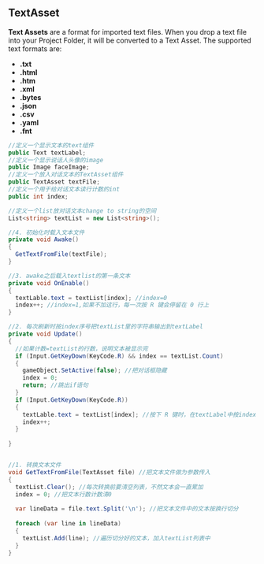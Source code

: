 ## TextAsset

**Text Assets** are a format for imported text files. When you drop a text file into your Project Folder, it will be converted to a Text Asset. The supported text formats are:

- **.txt**
- **.html**
- **.htm**
- **.xml**
- **.bytes**
- **.json**
- **.csv**
- **.yaml**
- **.fnt**

```csharp
//定义一个显示文本的text组件
public Text textLabel;
//定义一个显示说话人头像的image
public Image faceImage;
//定义一个放入对话文本的TextAsset组件
public TextAsset textFile;
//定义一个用于给对话文本读行计数的int
public int index;

//定义一个list放对话文本change to string的空间
List<string> textList = new List<string>();

//4. 初始化时载入文本文件
private void Awake()
{
  GetTextFromFile(textFile);
}

//3. awake之后载入textlist的第一条文本
private void OnEnable()
{
  textLable.text = textList[index]; //index=0
  index++; //index=1,如果不加这行，每一次按 R 键会停留在 0 行上
}

//2. 每次刷新时按index序号把textList里的字符串输出到textLabel
private void Update()
{
  //如果计数=textList的行数，说明文本被显示完
  if (Input.GetKeyDown(KeyCode.R) && index == textList.Count)
  {
    gameObject.SetActive(false); //把对话框隐藏
    index = 0;
    return; //跳出if语句
  }
  if (Input.GetKeyDown(KeyCode.R))
  {
    textLable.text = textList[index]; //按下 R 键时，在textLabel中按index计数显示textList中的字符串
    index++;
  }
    
}


//1. 转换文本文件
void GetTextFromFile(TextAsset file) //把文本文件做为参数传入
{
  textList.Clear(); //每次转换前要清空列表，不然文本会一直累加
  index = 0; //把文本行数计数清0
  
  var lineData = file.text.Split('\n'); //把文本文件中的文本按换行切分
  
  foreach (var line in lineData)
  {
    textList.Add(line); //遍历切分好的文本，加入textList列表中
  }
}


```

